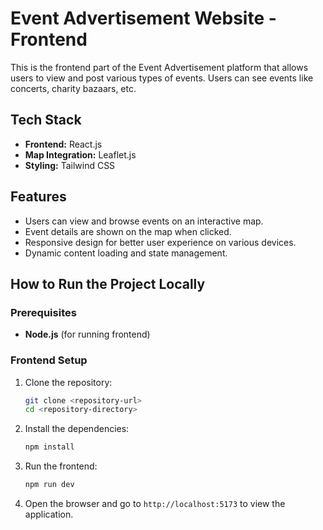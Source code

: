 # Event Advertisement Website - Frontend

This is the frontend part of the Event Advertisement platform that allows users to view and post various types of events. Users can see events like concerts, charity bazaars, etc. 

## Tech Stack

- **Frontend:** React.js
- **Map Integration:** Leaflet.js
- **Styling:** Tailwind CSS

## Features

- Users can view and browse events on an interactive map.
- Event details are shown on the map when clicked.
- Responsive design for better user experience on various devices.
- Dynamic content loading and state management.

## How to Run the Project Locally

### Prerequisites

- **Node.js** (for running frontend)

### Frontend Setup

1. Clone the repository:
   ```bash
   git clone <repository-url>
   cd <repository-directory>
    ```
   
2. Install the dependencies:
    ```bash
    npm install
    ```
   
3. Run the frontend:
    ```bash
    npm run dev
    ```
   
4. Open the browser and go to `http://localhost:5173` to view the application.